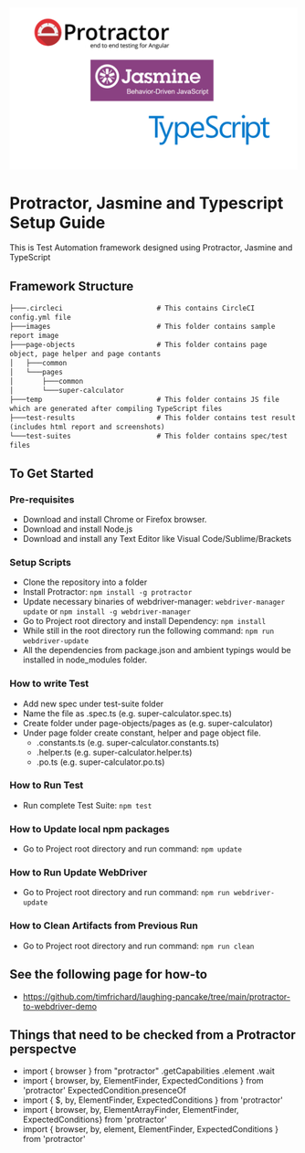 ![Protractor, Jasmine and Typescript](./images/protractor-jasmine-typescript.png?raw=true "Protractor, Jasmine and Typescript")

# Protractor, Jasmine and Typescript Setup Guide

This is Test Automation framework designed using Protractor, Jasmine and TypeScript

## Framework Structure

```
├───.circleci                       # This contains CircleCI config.yml file
├───images                          # This folder contains sample report image
├───page-objects                    # This folder contains page object, page helper and page contants
│   ├───common
│   └───pages
│       ├───common
│       └───super-calculator
├───temp                            # This folder contains JS file which are generated after compiling TypeScript files
├───test-results                    # This folder contains test result (includes html report and screenshots)
└───test-suites                     # This folder contains spec/test files
```

## To Get Started

### Pre-requisites

- Download and install Chrome or Firefox browser.
- Download and install Node.js
- Download and install any Text Editor like Visual Code/Sublime/Brackets

### Setup Scripts

- Clone the repository into a folder
- Install Protractor: `npm install -g protractor`
- Update necessary binaries of webdriver-manager: `webdriver-manager update` or `npm install -g webdriver-manager`
- Go to Project root directory and install Dependency: `npm install`
- While still in the root directory run the following command: `npm run webdriver-update`
- All the dependencies from package.json and ambient typings would be installed in node_modules folder.

### How to write Test

- Add new spec under test-suite folder
- Name the file as <testname>.spec.ts (e.g. super-calculator.spec.ts)
- Create folder under page-objects/pages as <page-name> (e.g. super-calculator)
- Under page folder create constant, helper and page object file.
  - <page-name>.constants.ts (e.g. super-calculator.constants.ts)
  - <page-name>.helper.ts (e.g. super-calculator.helper.ts)
  - <page-name>.po.ts (e.g. super-calculator.po.ts)

### How to Run Test

- Run complete Test Suite: `npm test`

### How to Update local npm packages

- Go to Project root directory and run command: `npm update`

### How to Run Update WebDriver

- Go to Project root directory and run command: `npm run webdriver-update`

### How to Clean Artifacts from Previous Run

- Go to Project root directory and run command: `npm run clean`

## See the following page for how-to

- https://github.com/timfrichard/laughing-pancake/tree/main/protractor-to-webdriver-demo


## Things that need to be checked from a Protractor perspectve
- import { browser } from "protractor" .getCapabilities .element .wait 
- import { browser, by, ElementFinder, ExpectedConditions } from 'protractor' ExpectedCondition.presenceOf
- import { $, by, ElementFinder, ExpectedConditions } from 'protractor'
- import { browser, by, ElementArrayFinder, ElementFinder, ExpectedConditions} from 'protractor'
- import { browser, by, element, ElementFinder, ExpectedConditions } from 'protractor'

